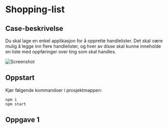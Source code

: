# Shopping-list

## Case-beskrivelse

Du skal lage en enkel applikasjon for å opprette handlelister. Det skal være mulig å legge inn flere handlelister, og hver av disse skal kunne inneholde en liste med oppføringer over ting som skal handles.

![Screenshot](handeliste.png)

## Oppstart

Kjør følgende kommandoer i prosjektmappen:

```
npm i
npm start
```

## Oppgave 1
